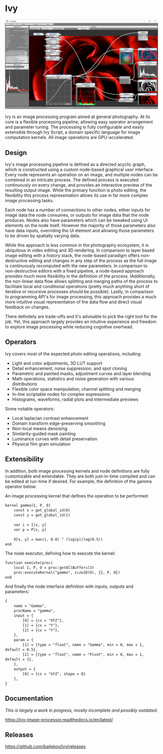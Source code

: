 # Ivy

![Ivy](https://raw.githubusercontent.com/bajlekov/Ivy/master/doc/source/preview.png)

Ivy is an image processing program aimed at general photography. At its core is a flexible processing pipeline, allowing easy operator arrangement and parameter tuning. The processing is fully configurable and easily extensible through Ivy Script, a domain specific language for image computation kernels. All image operations are GPU-accelerated.

## Design

Ivy's image processing pipeline is defined as a directed acyclic graph, which is constructed using a custom node-based graphical user interface. Every node represents an operation on an image, and multiple nodes can be combined in an intricate process. The defined process is executed continuously on every change, and provides an interactive preview of the resulting output image. While the primary function is photo editing, the flexibility this process representation allows its use in far more complex image processing tasks.

Each node has a number of connections to other nodes, either inputs for image data the node consumes, or outputs for image data that the node produces. Nodes also have parameters which can be tweaked using UI elements on the node itself. However the majority of those parameters also have data inputs, overriding the UI element and allowing those parameters to be driven by spatially varying data. 

While this approach is less common in the photography ecosystem, it is ubiquitous in video editing and 3D rendering. In comparison to layer based image editing with a history stack, the node-based paradigm offers non-destructive editing and changes in any step of the process as the full image is continuously recomputed with the new parameters. In comparison to non-destructive editors with a fixed pipeline, a node-based approach provides much more flexibility in the definition of the process. IAdditionally, the non-linear data flow allows splitting and merging paths of the process to facilitate local and conditional operations (pretty much anything short of iterative or recursive processes should be possible). Lastly, in comparison to programming API's for image processing, this approach provides a much more intuitive visual representation of the data flow and direct visual feedback on changes.

There definitely are trade-offs and it's advisable to pick the right tool for the job. Yet, this approach largely provides an intuitive experience and freedom to explore image processing while reducing cognitive overhead.

## Operators

Ivy covers most of the expected photo editing operations, including:  
* Light and color adjustments, 3D LUT support
* Detail enhancement, noise suppression, and spot cloning
* Parametric and painted masks, adjustment curves and layer blending
* Math operations, statistics and noise generation with various distributions
* Flexible color space manipulation, channel splitting and merging
* In-line scriptable nodes for complex expressions
* Histograms, waveforms, radial plots and intermediate previews

Some notable operators:
* Local laplacian contrast enhancement
* Domain transform edge-preserving smoothing
* Non-local means denoising
* Similarity-guided mask painting
* Luminance curves with detail preservation
* Physical film grain simulation

## Extensibility

In addition, both image processing kernels and node definitions are fully customizable and extendable. They are both just-in-time compiled and can be edited at run-time if desired. For example, the definition of the gamma operator below:

An image processing kernel that defines the operation to be performed:
```
kernel gamma(I, P, O)
	const x = get_global_id(0)
	const y = get_global_id(1)

	var i = I[x, y]
	var p = P[x, y]

	O[x, y] = max(i, 0.0) ^ (log(p)/log(0.5))
end
```

The node executor, defining how to execute the kernel:
```
function execute(proc)
	local I, P, O = proc:getAllBuffers(3)
	proc:executeKernel("gamma", size2D(O), {I, P, O})
end
```

And finally the node interface definition with inputs, outputs and parameters:
```
{
	name = "Gamma",
	procName = "gamma",
	input = {
		[0] = {cs = "XYZ"},
		[1] = {cs = "Y"},
		[2] = {cs = "Y"},
	},
	param = {
		[1] = {type = "float", name = "Gamma", min = 0, max = 1, default = 0.5},
		[2] = {type = "float", name = "Pivot", min = 0, max = 1, default = 1},
	},
	output = {
		[0] = {cs = "XYZ", shape = 0}
	},
}
```

## Documentation

*This is largely a work in progress, mostly incomplete and possibly outdated.*

<https://ivy-image-processor.readthedocs.io/en/latest/>

## Releases

<https://github.com/bajlekov/Ivy/releases>
